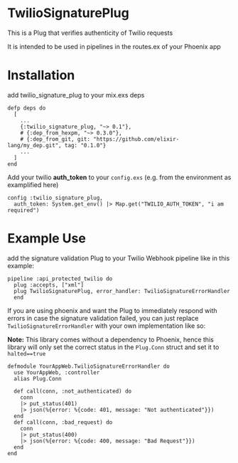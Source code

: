 # TwilioSignaturePlug

This is a Plug that verifies authenticity of Twilio requests

It is intended to be used in pipelines in the routes.ex of your Phoenix app

# Installation

add twilio_signature_plug to your mix.exs deps

```
defp deps do
  [
    ...
    {:twilio_signature_plug, "~> 0.1"},
    # {:dep_from_hexpm, "~> 0.3.0"},
    # {:dep_from_git, git: "https://github.com/elixir-lang/my_dep.git", tag: "0.1.0"}
    ...
  ]
end
```

Add your twilio **auth_token** to your `config.exs` (e.g. from the environment as examplified here)

```
config :twilio_signature_plug,
  auth_token: System.get_env() |> Map.get("TWILIO_AUTH_TOKEN", "i am required")
```

# Example Use

add the signature validation Plug to your Twilio Webhook pipeline like in this example:

```
pipeline :api_protected_twilio do
  plug :accepts, ["xml"]
  plug TwilioSignaturePlug, error_handler: TwilioSignatureErrorHandler
  end
```

If you are using phoenix and want the Plug to immediately respond with errors in case the signature validation failed, you can just replace `TwilioSignatureErrorHandler` with your own implementation like so:

**Note:** This library comes without a dependency to Phoenix, hence this library will only set the correct status in the `Plug.Conn` struct and set it to `halted==true`

```
defmodule YourAppWeb.TwilioSignatureErrorHandler do
  use YourAppWeb, :controller
  alias Plug.Conn

  def call(conn, :not_authenticated) do
    conn
    |> put_status(401)
    |> json(%{error: %{code: 401, message: "Not authenticated"}})
  end
  def call(conn, :bad_request) do
    conn
    |> put_status(400)
    |> json(%{error: %{code: 400, message: "Bad Request"}})
  end
end
```